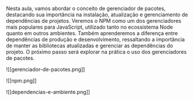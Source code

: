 Nesta aula, vamos abordar o conceito de gerenciador de pacotes, destacando sua importância na instalação, atualização e gerenciamento de dependências de projetos. Veremos o NPM como um dos gerenciadores mais populares para JavaScript, utilizado tanto no ecossistema Node quanto em outros ambientes. Também aprenderemos a diferença entre dependências de produção e desenvolvimento, ressaltando a importância de manter as bibliotecas atualizadas e gerenciar as dependências do projeto. O próximo passo será explorar na prática o uso dos gerenciadores de pacotes.

![[gerenciador-de-pacotes.png]]

![[npm.png]]

![[dependencias-e-ambiente.png]]

